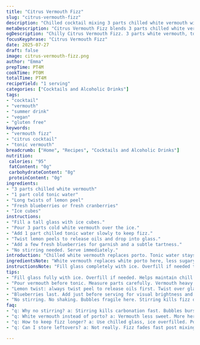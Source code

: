 ```yaml
---
title: "Citrus Vermouth Fizz"
slug: "citrus-vermouth-fizz"
description: "Chilled cocktail mixing 3 parts chilled white vermouth with 1 part sparkling tonic. Garnished with twisty lemon peels and fresh blueberries. Served on ice in tall glass. Slightly altered sweetness and herbaceous notes from vermouth replace porto’s sweetness and depth. Fresh fruit adds pops of tart and sweet. Simple but refreshing. Keeps similar steps but reshuffles order. Prep and chill times close but slightly adjusted. Drinks vegetarian vegan gluten free dairy free nut free egg free."
metaDescription: "Citrus Vermouth Fizz blends 3 parts chilled white vermouth with 1 part tonic water, lemon peel twists, blueberries, served on ice in tall glass. Herbal, crisp, refreshing."
ogDescription: "Chilly Citrus Vermouth Fizz. 3 parts white vermouth, tonic water fizz, lemon peel oils, fresh blueberries. No stirring. Serve right away. Crisp, herbal, tart touches."
focusKeyphrase: "Citrus Vermouth Fizz"
date: 2025-07-27
draft: false
image: citrus-vermouth-fizz.png
author: "Emma"
prepTime: PT4M
cookTime: PT0M
totalTime: PT4M
recipeYield: "1 serving"
categories: ["Cocktails and Alcoholic Drinks"]
tags:
- "cocktail"
- "vermouth"
- "summer drink"
- "vegan"
- "gluten free"
keywords:
- "vermouth fizz"
- "citrus cocktail"
- "tonic vermouth"
breadcrumb: ["Home", "Recipes", "Cocktails and Alcoholic Drinks"]
nutrition: 
 calories: "95"
 fatContent: "0g"
 carbohydrateContent: "8g"
 proteinContent: "0g"
ingredients:
- "3 parts chilled white vermouth"
- "1 part cold tonic water"
- "Long twists of lemon peel"
- "Fresh blueberries or fresh cranberries"
- "Ice cubes"
instructions:
- "Fill a tall glass with ice cubes."
- "Pour 3 parts cold white vermouth over the ice."
- "Add 1 part chilled tonic water slowly to keep fizz."
- "Twist lemon peels to release oils and drop into glass."
- "Add a few fresh blueberries for garnish and a subtle tartness."
- "No stirring needed. Serve immediately."
introduction: "Chilled white vermouth replaces porto. Tonic water stays for effervescence, but ratio flipped from original — now 3 to 1, vermouth strong. Less sweet, more herbaceous. Lemon peel long, twisted, oils flicked onto surface. Blueberries swap in cherry or cranberry, smaller but pops bright flavor and color. No agitation. Ice packed tall glass. Quick to build. Three to four minutes count. No complex blends. Vegan, gluten free, no nuts, no dairy, no eggs. Refreshing sipper. Summer vibes. Bright citrus. Crisp bubbles. Just right balance swinging sweeter herbal mix. Almost a spritz but more grounded. Mismatched mix punches vibrant notes. Not for those clinging to traditional porto sweetness but a fine switch. Heads turn on small changes, textures, flavors."
ingredientsNote: "White vermouth replaces white porto here, less sugary, more bitter herbal notes that cut through tonic bubble sharpness for lighter but layered fruity taste. One part tonic less—switching from 2 parts to 1 part—keeps drink less diluted, more spirit focus, less cloying sweetness. Lemon peel remains but longer twists help zest oils disperse on surface, more aromatic burst when sipping. Blueberries instead of cherry or cranberry — smaller, slightly less tangy but sweeter and gentler, adding subtle fresh flavor instead of bold pop. Ice remains essential for chill and dilution balance. Tonic must stay cold, chilled beforehand. Quick assembly; ingredients pre-chilled best. Gluten dairy nut egg free safe. Vegan ingredients only. Tonic -- make sure sugar level matches preference. Vermouth should be dry or slightly sweetened depending on taste but not overpower."
instructionsNote: "Fill glass completely with ice. Overfill if needed to maintain chill. Pour vermouth first to ensure spirit level measured, then tonic slowly to keep bubbles. If tonic rushed, fizz lost, dull flat drink result. Lemon peel twists emit oils when squeezed or twisted after picking up zest side, drop inside glass instead of rim for consistent aromatic. Blueberries/stones added last, neat on top for detail aesthetic. No stirring needed, avoid flattening bubbles. Serve immediately while cold and sparkling. Take care measuring parts; switched ratio 3 vermouth 1 tonic reduces sweetness and keeps herbal note strong. Chill glass beforehand if possible. Drink time varies but finish cold short window. Perfect for those wanting less sugary, less heavy but still fresh cocktail experience. Try variations with lime twist or fresh raspberries as next options for fruit profiles. Refrigeration or ice integrity critical to maintain cool temperature throughout preparation and serving."
tips:
- "Fill glass fully with ice. Overfill if needed. Helps maintain chill longer. Ice quantity affects dilution, slower melt preferred. Use large cubes if possible. Smaller ice melts faster, dilutes too soon. Chill glass beforehand if you have time. Straight from freezer is better but not required. Cold glass keeps drink cold, aromatic oils last longer on surface. Avoid room temp glasses for fizz cocktails."
- "Pour vermouth before tonic. Measure parts carefully. Vermouth heavy here, 3 parts compared to 1 tonic. Controls sweetness and herb notes. Adding tonic too fast loses bubbles. Pour tonic slowly down glass side or over back of spoon if needed, keeps fizz alive, prevents flat outcome. Avoid stirring or shaking after tonic addition or bubbles burst. Gentle layering matters here."
- "Lemon twist: always twist peel to release oils first. Twist over glass with zest side down to flick oils on surface. Drop into drink; don’t rim glass. Surface oils bring aroma upfront as you sip. Longer twists better—more aromatic oils, more burst on sip. Freshness matters. Older peels don’t give same punch. Use thin zest, no pith, otherwise bitter."
- "Blueberries last. Add just before serving for visual brightness and subtle tart-sweet pop. Avoid crushed berries, skins intact keeps softer flavor release. Cranberries or fresh raspberries are alternatives. Each alters tartness level. Blueberries milder, sweeter, gentler pop. Fruits also chill liquid slightly, don’t add too early or they warm up from vermouth temperature. Keep tonic chilled too."
- "No stirring. No shaking. Bubbles fragile here. Stirring kills fizz quickly. Just pour, layer, and serve. Immediate drinking suggested. Ice helps maintain temp and slow dilution. If drink waits too long, flavor dulls, fizz disappears. Prep ingredients pre-chilled if possible. Measure parts with consistent tool; ratios key for right bitterness and sweetness balance. Variations possible but keep tonic not substituted with soda water for similar fizz profile."
faq:
- "q: Why no stirring? a: Stirring kills carbonation fast. Bubbles burst, fizz goes flat. Pour slow is key. Keeps bubbles trapped on surface. Aroma stays intense too. No mixing needed here."
- "q: White vermouth instead of porto? a: Vermouth less sweet. More herbal bitterness. Porto heavier, sweeter. Swapping shifts balance to bright, light depth. Keep vermouth cold always. Dry or slightly sweet vermouth works. Impacts drink flavor layer."
- "q: How to keep fizz longer? a: Use chilled glass, ice overfilled. Pour tonic slowly. Avoid stirring or shaking after tonic addition. Serve fast. Fresh tonic water best. Avoid warm tonic or adding too fast. No alternatives keep bubbles better."
- "q: Can I store leftovers? a: Not really. Fizz fades fast post mixing. Keep in fridge covered but fizz and aroma lost quickly. Re-chilling doesn’t restore bubbles. Best to make fresh. If needed, keep tonic separate until serving."

---
```

